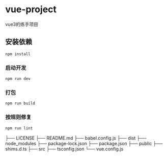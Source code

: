 # vue-project
vue3的练手项目
## 安装依赖

```
npm install
```

### 启动开发

```
npm run dev
```

### 打包

```
npm run build
```

### 按规则修复

```javascript
npm run lint
```

├── LICENSE
├── README.md
├── babel.config.js
├── dist
├── node_modules
├── package-lock.json
├── package.json
├── public
├── shims.d.ts
├── src
├── tsconfig.json
└── vue.config.js
